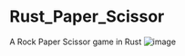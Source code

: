 # Rust_Paper_Scissor
A Rock Paper Scissor game in Rust
![image](https://user-images.githubusercontent.com/102329519/181595374-0fd5478d-bc89-4cf2-b27e-71c461c2c4bc.png)
